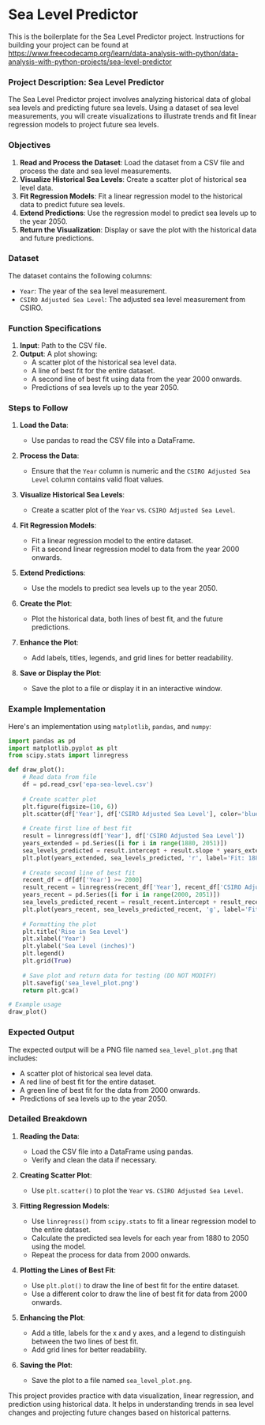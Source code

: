 # Sea Level Predictor

This is the boilerplate for the Sea Level Predictor project. Instructions for building your project can be found at https://www.freecodecamp.org/learn/data-analysis-with-python/data-analysis-with-python-projects/sea-level-predictor

### Project Description: Sea Level Predictor

The Sea Level Predictor project involves analyzing historical data of global sea levels and predicting future sea levels. Using a dataset of sea level measurements, you will create visualizations to illustrate trends and fit linear regression models to project future sea levels.

### Objectives

1. **Read and Process the Dataset**: Load the dataset from a CSV file and process the date and sea level measurements.
2. **Visualize Historical Sea Levels**: Create a scatter plot of historical sea level data.
3. **Fit Regression Models**: Fit a linear regression model to the historical data to predict future sea levels.
4. **Extend Predictions**: Use the regression model to predict sea levels up to the year 2050.
5. **Return the Visualization**: Display or save the plot with the historical data and future predictions.

### Dataset

The dataset contains the following columns:
- `Year`: The year of the sea level measurement.
- `CSIRO Adjusted Sea Level`: The adjusted sea level measurement from CSIRO.

### Function Specifications

1. **Input**: Path to the CSV file.
2. **Output**: A plot showing:
   - A scatter plot of the historical sea level data.
   - A line of best fit for the entire dataset.
   - A second line of best fit using data from the year 2000 onwards.
   - Predictions of sea levels up to the year 2050.

### Steps to Follow

1. **Load the Data**:
   - Use pandas to read the CSV file into a DataFrame.

2. **Process the Data**:
   - Ensure that the `Year` column is numeric and the `CSIRO Adjusted Sea Level` column contains valid float values.

3. **Visualize Historical Sea Levels**:
   - Create a scatter plot of the `Year` vs. `CSIRO Adjusted Sea Level`.

4. **Fit Regression Models**:
   - Fit a linear regression model to the entire dataset.
   - Fit a second linear regression model to data from the year 2000 onwards.

5. **Extend Predictions**:
   - Use the models to predict sea levels up to the year 2050.

6. **Create the Plot**:
   - Plot the historical data, both lines of best fit, and the future predictions.

7. **Enhance the Plot**:
   - Add labels, titles, legends, and grid lines for better readability.

8. **Save or Display the Plot**:
   - Save the plot to a file or display it in an interactive window.

### Example Implementation

Here's an implementation using `matplotlib`, `pandas`, and `numpy`:

```python
import pandas as pd
import matplotlib.pyplot as plt
from scipy.stats import linregress

def draw_plot():
    # Read data from file
    df = pd.read_csv('epa-sea-level.csv')
    
    # Create scatter plot
    plt.figure(figsize=(10, 6))
    plt.scatter(df['Year'], df['CSIRO Adjusted Sea Level'], color='blue', label='Original Data')
    
    # Create first line of best fit
    result = linregress(df['Year'], df['CSIRO Adjusted Sea Level'])
    years_extended = pd.Series([i for i in range(1880, 2051)])
    sea_levels_predicted = result.intercept + result.slope * years_extended
    plt.plot(years_extended, sea_levels_predicted, 'r', label='Fit: 1880-2050')
    
    # Create second line of best fit
    recent_df = df[df['Year'] >= 2000]
    result_recent = linregress(recent_df['Year'], recent_df['CSIRO Adjusted Sea Level'])
    years_recent = pd.Series([i for i in range(2000, 2051)])
    sea_levels_predicted_recent = result_recent.intercept + result_recent.slope * years_recent
    plt.plot(years_recent, sea_levels_predicted_recent, 'g', label='Fit: 2000-2050')
    
    # Formatting the plot
    plt.title('Rise in Sea Level')
    plt.xlabel('Year')
    plt.ylabel('Sea Level (inches)')
    plt.legend()
    plt.grid(True)
    
    # Save plot and return data for testing (DO NOT MODIFY)
    plt.savefig('sea_level_plot.png')
    return plt.gca()

# Example usage
draw_plot()
```

### Expected Output

The expected output will be a PNG file named `sea_level_plot.png` that includes:
- A scatter plot of historical sea level data.
- A red line of best fit for the entire dataset.
- A green line of best fit for the data from 2000 onwards.
- Predictions of sea levels up to the year 2050.

### Detailed Breakdown

1. **Reading the Data**:
   - Load the CSV file into a DataFrame using pandas.
   - Verify and clean the data if necessary.

2. **Creating Scatter Plot**:
   - Use `plt.scatter()` to plot the `Year` vs. `CSIRO Adjusted Sea Level`.

3. **Fitting Regression Models**:
   - Use `linregress()` from `scipy.stats` to fit a linear regression model to the entire dataset.
   - Calculate the predicted sea levels for each year from 1880 to 2050 using the model.
   - Repeat the process for data from 2000 onwards.

4. **Plotting the Lines of Best Fit**:
   - Use `plt.plot()` to draw the line of best fit for the entire dataset.
   - Use a different color to draw the line of best fit for data from 2000 onwards.

5. **Enhancing the Plot**:
   - Add a title, labels for the x and y axes, and a legend to distinguish between the two lines of best fit.
   - Add grid lines for better readability.

6. **Saving the Plot**:
   - Save the plot to a file named `sea_level_plot.png`.

This project provides practice with data visualization, linear regression, and prediction using historical data. It helps in understanding trends in sea level changes and projecting future changes based on historical patterns.
